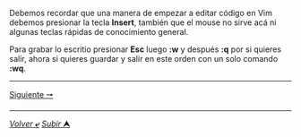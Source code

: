 Debemos recordar que una manera de empezar a editar código en Vim debemos presionar la tecla **Insert**, también que el mouse no sirve acá ni algunas teclas rápidas de conocimiento general.

Para grabar lo escritio presionar **Esc** luego **:w** y después **:q** por si quieres salir, ahora si quieres guardar y salir en este orden con un solo comando **:wq**.

---
[Siguiente **&#129042;**](/BASH/atajos_de_teclado.md "Comodines")

---
[*Volver* **&ldca;**](/BASH/README.md "Ir a Readme") [*Subir* **&#11165;**](# "Ir al título")
